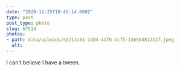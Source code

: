 ```yaml
---
date: "2020-12-25T18:45:14.000Z"
type: post 
post_type: photo
slug: 67514
photos: 
- path: data/uploads/e2211c81-1d84-41f6-bcf5-13655481231f.jpeg
  alt: 
---
```

I can’t believe I have a tween. 
